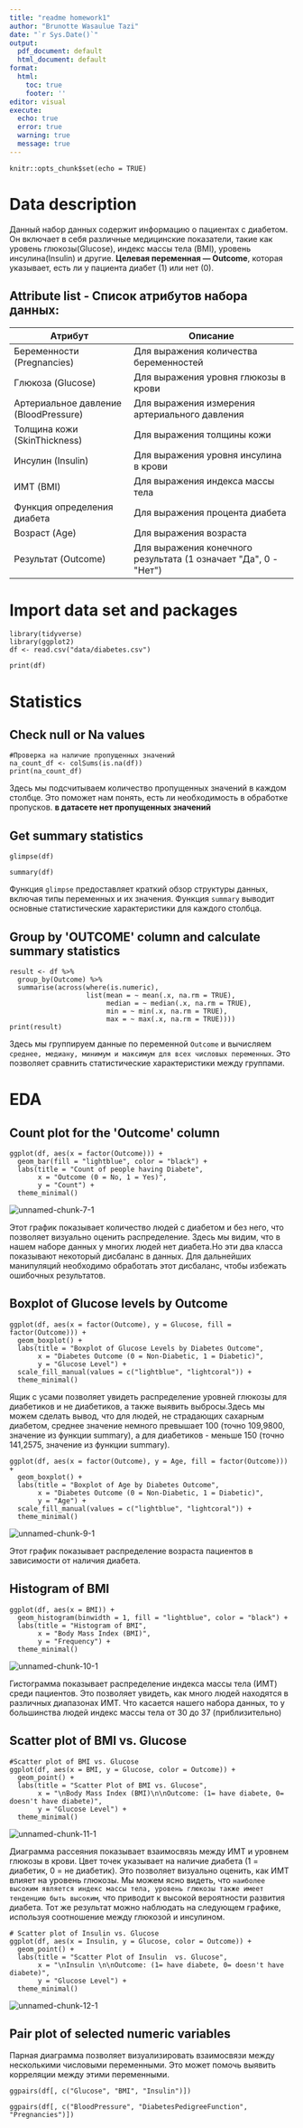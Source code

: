 ```yaml
---
title: "readme homework1"
author: "Brunotte Wasaulue Tazi"
date: "`r Sys.Date()`"
output:
  pdf_document: default
  html_document: default
format:
  html:
    toc: true
    footer: ''
editor: visual
execute:
  echo: true
  error: true
  warning: true
  message: true
---
```


```{r setup, include=FALSE}
knitr::opts_chunk$set(echo = TRUE)
```

# Data description

Данный набор данных содержит информацию о пациентах с диабетом. Он включает в себя различные медицинские показатели, такие как уровень глюкозы(Glucose), индекс массы тела (BMI), уровень инсулина(Insulin) и другие. **Целевая переменная — Outcome**, которая указывает, есть ли у пациента диабет (1) или нет (0).

## Attribute list - Cписок атрибутов набора данных:

| Атрибут | Описание |
|-------------------------|----------------------------------------------|
| Беременности (Pregnancies) | Для выражения количества беременностей |
| Глюкоза (Glucose) | Для выражения уровня глюкозы в крови |
| Артериальное давление (BloodPressure) | Для выражения измерения артериального давления |
| Толщина кожи (SkinThickness) | Для выражения толщины кожи |
| Инсулин (Insulin) | Для выражения уровня инсулина в крови |
| ИМТ (BMI) | Для выражения индекса массы тела |
| Функция определения диабета | Для выражения процента диабета |
| Возраст (Age) | Для выражения возраста |
| Результат (Outcome) | Для выражения конечного результата (1 означает "Да", 0 - "Нет") |

# Import data set and packages

```{r}
library(tidyverse)
library(ggplot2)
df <- read.csv("data/diabetes.csv")
```

```{r}
print(df)
```

# Statistics

## Check null or Na values

```{r}
#Проверка на наличие пропущенных значений
na_count_df <- colSums(is.na(df))
print(na_count_df)
```

Здесь мы подсчитываем количество пропущенных значений в каждом столбце. Это поможет нам понять, есть ли необходимость в обработке пропусков. **в датасете нет пропущенных значений**

## Get summary statistics

```{r}
glimpse(df)
```

```{r}
summary(df)
```

Функция `glimpse` предоставляет краткий обзор структуры данных, включая типы переменных и их значения. Функция `summary` выводит основные статистические характеристики для каждого столбца.

## Group by 'OUTCOME' column and calculate summary statistics

```{r}
result <- df %>%
  group_by(Outcome) %>%
  summarise(across(where(is.numeric), 
                   list(mean = ~ mean(.x, na.rm = TRUE),
                        median = ~ median(.x, na.rm = TRUE),
                        min = ~ min(.x, na.rm = TRUE),
                        max = ~ max(.x, na.rm = TRUE))))
print(result)
```

Здесь мы группируем данные по переменной `Outcome` и вычисляем `среднее, медиану, минимум и максимум для всех числовых переменных`. Это позволяет сравнить статистические характеристики между группами.

# EDA

## Count plot for the 'Outcome' column

```{r}
ggplot(df, aes(x = factor(Outcome))) +
  geom_bar(fill = "lightblue", color = "black") +
  labs(title = "Count of people having Diabete",
       x = "Outcome (0 = No, 1 = Yes)",
       y = "Count") +
  theme_minimal()
```
![unnamed-chunk-7-1](https://github.com/user-attachments/assets/57871132-2caa-4981-8b06-79e5db9e1d44)

Этот график показывает количество людей с диабетом и без него, что позволяет визуально оценить распределение. Здесь мы видим, что в нашем наборе данных у многих людей нет диабета.Но эти два класса показывают некоторый дисбаланс в данных. Для дальнейших манипуляций необходимо обработать этот дисбаланс, чтобы избежать ошибочных результатов.

## Boxplot of Glucose levels by Outcome

```{r}
ggplot(df, aes(x = factor(Outcome), y = Glucose, fill = factor(Outcome))) +
  geom_boxplot() +
  labs(title = "Boxplot of Glucose Levels by Diabetes Outcome",
       x = "Diabetes Outcome (0 = Non-Diabetic, 1 = Diabetic)",
       y = "Glucose Level") +
  scale_fill_manual(values = c("lightblue", "lightcoral")) +
  theme_minimal()
```

Ящик с усами позволяет увидеть распределение уровней глюкозы для диабетиков и не диабетиков, а также выявить выбросы.Здесь мы можем сделать вывод, что для людей, не страдающих сахарным диабетом, среднее значение немного превышает 100 (точно 109,9800, значение из функции summary), а для диабетиков - меньше 150 (точно 141,2575, значение из функции summary).

```{r}
ggplot(df, aes(x = factor(Outcome), y = Age, fill = factor(Outcome))) +
  geom_boxplot() +
  labs(title = "Boxplot of Age by Diabetes Outcome",
       x = "Diabetes Outcome (0 = Non-Diabetic, 1 = Diabetic)",
       y = "Age") +
  scale_fill_manual(values = c("lightblue", "lightcoral")) +
  theme_minimal()
```
![unnamed-chunk-9-1](https://github.com/user-attachments/assets/f082d297-d59f-4e07-8392-6b4151041e8b)

Этот график показывает распределение возраста пациентов в зависимости от наличия диабета.

## Histogram of BMI

```{r}
ggplot(df, aes(x = BMI)) +
  geom_histogram(binwidth = 1, fill = "lightblue", color = "black") +
  labs(title = "Histogram of BMI",
       x = "Body Mass Index (BMI)",
       y = "Frequency") +
  theme_minimal()
```
![unnamed-chunk-10-1](https://github.com/user-attachments/assets/fcc3460f-7307-45ae-b851-9d4e3dbbe240)

Гистограмма показывает распределение индекса массы тела (ИМТ) среди пациентов. Это позволяет увидеть, как много людей находятся в различных диапазонах ИМТ. Что касается нашего набора данных, то у большинства людей индекс массы тела от 30 до 37 (приблизительно)

## Scatter plot of BMI vs. Glucose

```{r}
#Scatter plot of BMI vs. Glucose
ggplot(df, aes(x = BMI, y = Glucose, color = Outcome)) +
  geom_point() +
  labs(title = "Scatter Plot of BMI vs. Glucose",
       x = "\nBody Mass Index (BMI)\n\nOutcome: (1= have diabete, 0= doesn't have diabete)",
       y = "Glucose Level") +
  theme_minimal()
```
![unnamed-chunk-11-1](https://github.com/user-attachments/assets/cac35642-176d-4a83-a991-f351be6e461f)

Диаграмма рассеяния показывает взаимосвязь между ИМТ и уровнем глюкозы в крови. Цвет точек указывает на наличие диабета (1 = диабетик, 0 = не диабетик). Это позволяет визуально оценить, как ИМТ влияет на уровень глюкозы. Мы можем ясно видеть, что `наиболее высоким является индекс массы тела, уровень глюкозы также имеет тенденцию быть высоким`, что приводит к высокой вероятности развития диабета. Тот же результат можно наблюдать на следующем графике, используя соотношение между глюкозой и инсулином.

```{r}
# Scatter plot of Insulin vs. Glucose
ggplot(df, aes(x = Insulin, y = Glucose, color = Outcome)) +
  geom_point() +
  labs(title = "Scatter Plot of Insulin  vs. Glucose",
       x = "\nInsulin \n\nOutcome: (1= have diabete, 0= doesn't have diabete)",
       y = "Glucose Level") +
  theme_minimal()
```
![unnamed-chunk-12-1](https://github.com/user-attachments/assets/3ff0fc11-87e6-49ee-9f77-30f09644b53c)

## Pair plot of selected numeric variables

Парная диаграмма позволяет визуализировать взаимосвязи между несколькими числовыми переменными. Это может помочь выявить корреляции между этими переменными.

```{r}
ggpairs(df[, c("Glucose", "BMI", "Insulin")])
```

```{r}
ggpairs(df[, c("BloodPressure", "DiabetesPedigreeFunction", "Pregnancies")])
```
